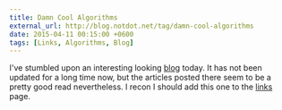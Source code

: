 ```yaml
---
title: Damn Cool Algorithms
external_url: http://blog.notdot.net/tag/damn-cool-algorithms
date: 2015-04-11 00:15:00 +0600
tags: [Links, Algorithms, Blog]
---
```

I've stumbled upon an interesting looking [blog](http://blog.notdot.net/) today. It has not been
updated for a long time now, but the articles posted there seem to be a pretty good read nevertheless.
I recon I should add this one to the [links](links) page.
